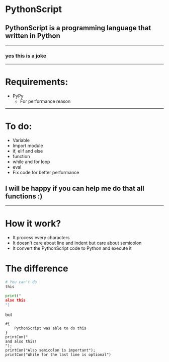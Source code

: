 # PythonScript

## PythonScript is a programming language that written in Python


****
### yes this is a joke

****
# Requirements:
* PyPy
    * For performance reason

****
# To do:
* Variable
* Import module
* if, elif and else
* function
* while and for loop
* eval
* Fix code for better performance

## I will be happy if you can help me do  that all functions :)

****
# How it work?
* It process every characters
* It doesn't care about line and indent but care about semicolon
* It convert the PythonScript code to Python and execute it

# The difference
```py
# You can't do
this

print("
also this
")
```
but
```pys
#{
    PythonScript was able to do this
}
printCon("
and also this!
");
printCon("Also semicolon is important");
printCon("While for the last line is optional")
```
